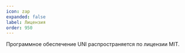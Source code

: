 ```yaml
---
icon: zap
expanded: false
label: Лицензия
order: 950
---
```

Программное обеспечение UNI распространяется по лицензии MIT.

<!-- Запуск программного обеспечения осуществляет компания TERMINAL. -->
